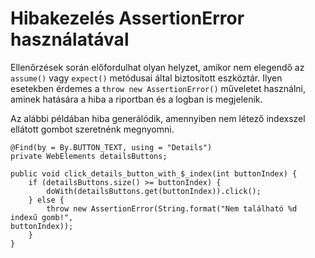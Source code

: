 # Hibakezelés AssertionError használatával

Ellenőrzések során előfordulhat olyan helyzet, amikor nem elegendő az `assume()` vagy `expect()` metódusai által biztosított eszköztár. Ilyen esetekben érdemes a `throw new AssertionError()` műveletet használni, aminek hatására a hiba a riportban és a logban is megjelenik.

Az alábbi példában hiba generálódik, amennyiben nem létező indexszel ellátott gombot szeretnénk megnyomni. 

```
@Find(by = By.BUTTON_TEXT, using = "Details")
private WebElements detailsButtons;

public void click_details_button_with_$_index(int buttonIndex) {
    if (detailsButtons.size() >= buttonIndex) {
        doWith(detailsButtons.get(buttonIndex)).click();
    } else {
        throw new AssertionError(String.format("Nem található %d indexű gomb!", 														buttonIndex));
    }
}
```

